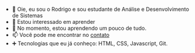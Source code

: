 - 👋 Oie, eu sou o Rodrigo e sou estudante de Análise e Desenvolvimento de Sistemas
- 👀 Estou interessado em aprender
- 🌱 No momento, estou aprendendo um pouco de tudo.
- 📫 Você pode me encontrar no [contato](https://rdgxd.github.io/Social-Tree/)
- ➕ Tecnologias que eu já conheço: HTML, CSS, Javascript, Git.

